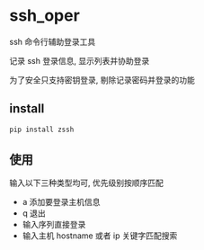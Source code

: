 # ssh_oper

ssh 命令行辅助登录工具

记录 ssh 登录信息, 显示列表并协助登录

为了安全只支持密钥登录, 剔除记录密码并登录的功能

## install

```bash
pip install zssh
```

## 使用

输入以下三种类型均可, 优先级别按顺序匹配

- a 添加要登录主机信息
- q 退出
- 输入序列直接登录
- 输入主机 hostname 或者 ip 关键字匹配搜索
